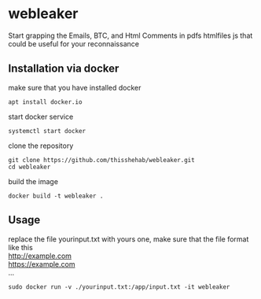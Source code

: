 # webleaker
Start grapping the Emails, BTC, and Html Comments in pdfs htmlfiles js that could be useful for your reconnaissance

## Installation via docker
make sure that you have installed docker 

```console
apt install docker.io
```

start docker service 
```console
systemctl start docker
```

clone the repository
```console
git clone https://github.com/thisshehab/webleaker.git
cd webleaker
```
build the image 
```console
docker build -t webleaker .
```
## Usage
replace the file yourinput.txt with yours one, make sure that the file format like this 
<br>
http://example.com <br>
https://example.com <br>
...

```console
sudo docker run -v ./yourinput.txt:/app/input.txt -it webleaker
```
